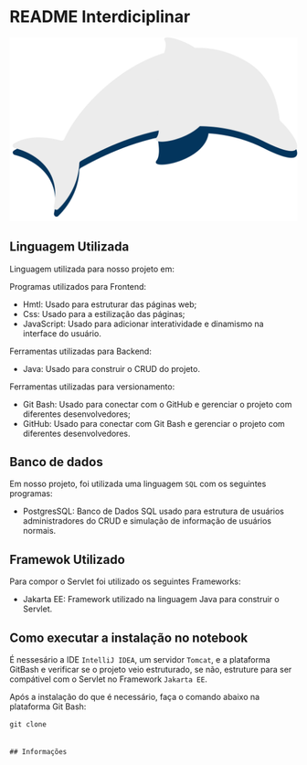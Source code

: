 # README Interdiciplinar

![](src/main/webapp/Imagens/logo.svg)
 
## Linguagem Utilizada
 
Linguagem utilizada para nosso projeto em:

Programas utilizados para Frontend:

- Hmtl: Usado para estruturar das páginas web;
- Css: Usado para a estilização das páginas;
- JavaScript: Usado para adicionar interatividade e dinamismo na interface do usuário.

Ferramentas utilizadas para Backend:

- Java: Usado para construir o CRUD do projeto.

Ferramentas utilizadas para versionamento:
- Git Bash: Usado para conectar com o GitHub e gerenciar o projeto com diferentes desenvolvedores;
- GitHub: Usado para conectar com Git Bash e gerenciar o projeto com diferentes desenvolvedores.
 
## Banco de dados
Em nosso projeto, foi utilizada uma linguagem `SQL` com os seguintes programas:

- PostgresSQL: Banco de Dados SQL usado para estrutura de usuários administradores do CRUD e simulação de informação de usuários normais.
 
## Framewok Utilizado
Para compor o Servlet foi utilizado os seguintes Frameworks:

- Jakarta EE: Framework utilizado na linguagem Java para construir o Servlet.
 
## Como executar a instalação no notebook
É nessesário a IDE `IntelliJ IDEA`, um servidor `Tomcat`, e a plataforma GitBash e verificar se o projeto veio estruturado, se não, estruture para ser compátivel com o Servlet no Framework `Jakarta EE`.

Após a instalação do que é necessário, faça o comando abaixo na plataforma Git Bash:

```git bash
git clone 


## Informações

